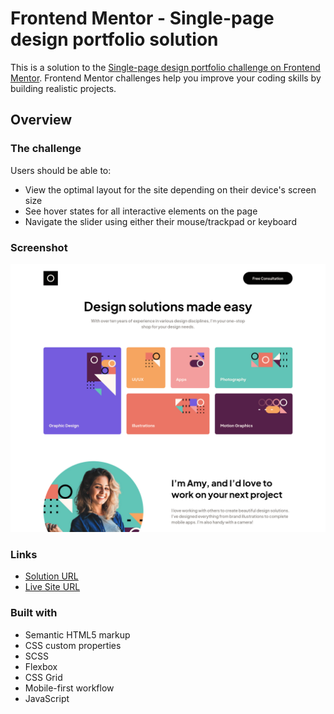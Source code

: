 # Frontend Mentor - Single-page design portfolio solution

This is a solution to the [Single-page design portfolio challenge on Frontend Mentor](https://www.frontendmentor.io/challenges/singlepage-design-portfolio-2MMhyhfKVo). Frontend Mentor challenges help you improve your coding skills by building realistic projects. 

## Overview

### The challenge

Users should be able to:

- View the optimal layout for the site depending on their device's screen size
- See hover states for all interactive elements on the page
- Navigate the slider using either their mouse/trackpad or keyboard

### Screenshot

![](./screenshot.png)


### Links

- [Solution URL](https://github.com/augustaspocius/fem-portfolio)
- [Live Site URL](https://deluxe-dolphin-ace353.netlify.app/)

### Built with

- Semantic HTML5 markup
- CSS custom properties
- SCSS
- Flexbox
- CSS Grid
- Mobile-first workflow
- JavaScript

